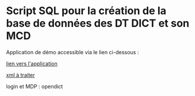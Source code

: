 # Script SQL pour la création de la base de données des DT DICT et son MCD

Application de démo accessible via le lien ci-dessous : 

[lien vers l'application](http://ericbabef.alwaysdata.net/webmapping/dict/open-dict/)

[xml à traiter](http://ericbabef.alwaysdata.net/webmapping/dict/open-dict/module/carto/traitements/tam_xml_20180209DEMO.xml)

login et MDP : opendict
